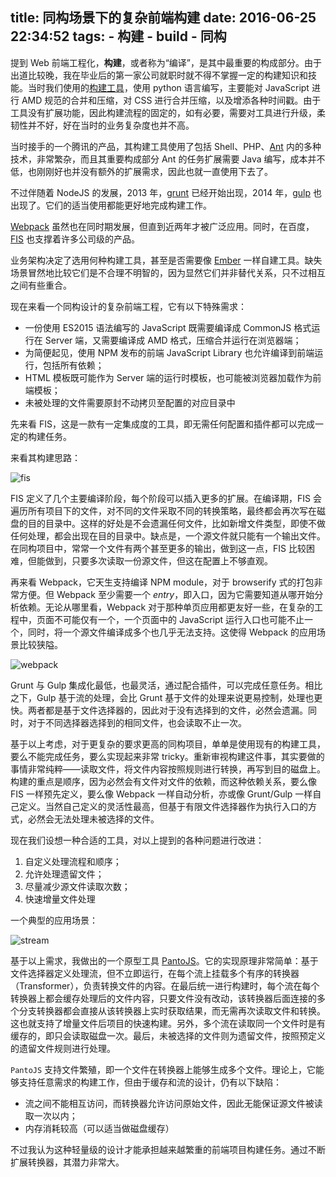 title: 同构场景下的复杂前端构建
date: 2016-06-25 22:34:52
tags:
    - 构建
    - build
    - 同构 
---

提到 Web 前端工程化，**构建**，或者称为“编译”，是其中最重要的构成部分。由于出道比较晚，我在毕业后的第一家公司就职时就不得不掌握一定的构建知识和技能。当时我们使用的[构建工具](https://github.com/sogou-ufo/ursa)，使用 python 语言编写，主要能对 JavaScript 进行 AMD 规范的合并和压缩，对 CSS 进行合并压缩，以及增添各种时间戳。由于工具没有扩展功能，因此构建流程的固定的，如有必要，需要对工具进行升级，柔韧性并不好，好在当时的业务复杂度也并不高。

当时接手的一个腾讯的产品，其构建工具使用了包括 Shell、PHP、[Ant](http://ant.apache.org/) 内的多种技术，非常繁杂，而且其重要构成部分 Ant 的任务扩展需要 Java 编写，成本并不低，也刚刚好也并没有额外的扩展需求，因此也就一直使用下去了。

不过伴随着 NodeJS 的发展，2013 年，[grunt](http://gruntjs.com) 已经开始出现，2014 年，[gulp](http://gulpjs.com) 也出现了。它们的适当使用都能更好地完成构建工作。

[Webpack](http://webpack.github.io/) 虽然也在同时期发展，但直到近两年才被广泛应用。同时，在百度，[FIS](http://fis.baidu.com) 也支撑着许多公司级的产品。

业务架构决定了选用何种构建工具，甚至是否需要像 [Ember](http://emberjs.com/) 一样自建工具。缺失场景冒然地比较它们是不合理不明智的，因为显然它们并非替代关系，只不过相互之间有些重合。

现在来看一个同构设计的复杂前端工程，它有以下特殊需求：
 - 一份使用 ES2015 语法编写的 JavaScript 既需要编译成 CommonJS 格式运行在 Server 端，又需要编译成 AMD 格式，压缩合并运行在浏览器端；
 - 为简便起见，使用 NPM 发布的前端 JavaScript Library 也允许编译到前端运行，包括所有依赖；
 - HTML 模板既可能作为 Server 端的运行时模板，也可能被浏览器加载作为前端模板；
 - 未被处理的文件需要原封不动拷贝至配置的对应目录中

先来看 FIS，这是一款有一定集成度的工具，即无需任何配置和插件都可以完成一定的构建任务。

来看其构建思路：

![fis](https://raw.githubusercontent.com/fex-team/fis3/master/doc/docs/api/img/fis-compile-flow.png)

FIS 定义了几个主要编译阶段，每个阶段可以插入更多的扩展。在编译期，FIS 会遍历所有项目下的文件，对不同的文件采取不同的转换策略，最终都会再次写在磁盘的目的目录中。这样的好处是不会遗漏任何文件，比如新增文件类型，即使不做任何处理，都会出现在目的目录中。缺点是，一个源文件就只能有一个输出文件。在同构项目中，常常一个文件有两个甚至更多的输出，做到这一点，FIS 比较困难，但能做到，只要多次读取一份源文件，但这在配置上不够直观。

再来看 Webpack，它天生支持编译 NPM module，对于 browserify 式的打包非常方便。但 Webpack 至少需要一个 *entry*，即入口，因为它需要知道从哪开始分析依赖。无论从哪里看，Webpack 对于那种单页应用都更友好一些，在复杂的工程中，页面不可能仅有一个，一个页面中的 JavaScript 运行入口也可能不止一个，同时，将一个源文件编译成多个也几乎无法支持。这使得 Webpack 的应用场景比较狭隘。

![webpack](http://webpack.github.io/assets/what-is-webpack.png)

Grunt 与 Gulp 集成化最低，也最灵活，通过配合插件，可以完成任意任务。相比之下，Gulp 基于流的处理，会比 Grunt 基于文件的处理来说更易控制，处理也更快。两者都是基于文件选择器的，因此对于没有选择到的文件，必然会遗漏。同时，对于不同选择器选择到的相同文件，也会读取不止一次。

基于以上考虑，对于更复杂的要求更高的同构项目，单单是使用现有的构建工具，要么不能完成任务，要么实现起来非常 tricky。重新审视构建这件事，其实要做的事情非常纯粹——读取文件，将文件内容按照规则进行转换，再写到目的磁盘上。构建的重点是顺序，因为必然会有文件对文件的依赖，而这种依赖关系，要么像 FIS 一样预先定义，要么像 Webpack 一样自动分析，亦或像 Grunt/Gulp 一样自己定义。当然自己定义的灵活性最高，但基于有限文件选择器作为执行入口的方式，必然会无法处理未被选择的文件。

现在我们设想一种合适的工具，对以上提到的各种问题进行改进：

1. 自定义处理流程和顺序；
2. 允许处理遗留文件；
3. 尽量减少源文件读取次数；
4. 快速增量文件处理

一个典型的应用场景：

![stream](/images/panto/stream.png)

基于以上需求，我做出的一个原型工具 [PantoJS](http://pantojs.xyz/)。它的实现原理非常简单：基于文件选择器定义处理流，但不立即运行，在每个流上挂载多个有序的转换器（Transformer），负责转换文件的内容。在最后统一进行构建时，每个流在每个转换器上都会缓存处理后的文件内容，只要文件没有改动，该转换器后面连接的多个分支转换器都会直接从该转换器上实时获取结果，而无需再次读取文件和转换。这也就支持了增量文件后项目的快速构建。另外，多个流在读取同一个文件时是有缓存的，即只会读取磁盘一次。最后，未被选择的文件则为遗留文件，按照预定义的遗留文件规则进行处理。

`PantoJS` 支持文件繁殖，即一个文件在转换器上能够生成多个文件。理论上，它能够支持任意需求的构建工作，但由于缓存和流的设计，仍有以下缺陷：
 - 流之间不能相互访问，而转换器允许访问原始文件，因此无能保证源文件被读取一次以内；
 - 内存消耗较高（可以适当做磁盘缓存）

不过我认为这种轻量级的设计才能承担越来越繁重的前端项目构建任务。通过不断扩展转换器，其潜力非常大。
